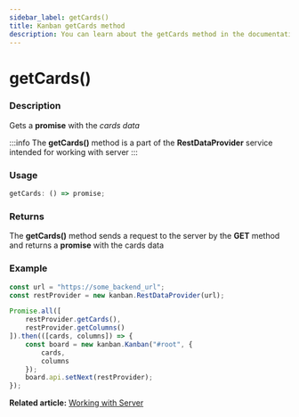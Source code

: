 ```yaml
---
sidebar_label: getCards()
title: Kanban getCards method
description: You can learn about the getCards method in the documentation of the JavaScript Kanban library. Browse developer guides and API reference, try out code examples and live demos.
---
```


# getCards()

### Description

Gets a **promise** with the *cards data*

:::info
The **getCards()** method is a part of the **RestDataProvider** service intended for working with server
:::

### Usage

```js
getCards: () => promise;
```

### Returns

The **getCards()** method sends a request to the server by the **GET** method and returns a **promise** with the cards data

### Example

```jsx {2,5}
const url = "https://some_backend_url";
const restProvider = new kanban.RestDataProvider(url);

Promise.all([
	restProvider.getCards(),
	restProvider.getColumns()
]).then(([cards, columns]) => {
	const board = new kanban.Kanban("#root", {
		cards,
		columns
	});
	board.api.setNext(restProvider);
});
```

**Related article:** [Working with Server](../../../guides/working_with_server)
